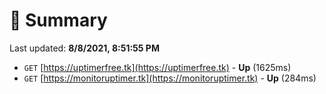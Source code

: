 # 📖 Summary
Last updated: **8/8/2021, 8:51:55 PM**

- `GET` [https://uptimerfree.tk](https://uptimerfree.tk) - **Up** (1625ms)
- `GET` [https://monitoruptimer.tk](https://monitoruptimer.tk) - **Up** (284ms)
